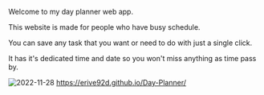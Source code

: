 
Welcome to my day planner web app.

This website is made for people who have busy schedule.

You can save any task that you want or need to do with just a single click.

It has it's dedicated time and date so you won't miss anything as time pass by.


![2022-11-28](https://user-images.githubusercontent.com/110507887/204415283-7fc5f734-361a-4e1f-b6e8-46d791cd6de9.png)
https://erive92d.github.io/Day-Planner/
